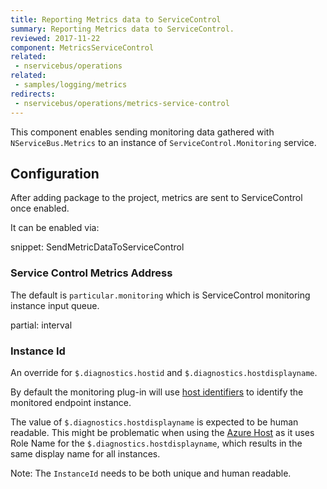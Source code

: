```yaml
---
title: Reporting Metrics data to ServiceControl
summary: Reporting Metrics data to ServiceControl.
reviewed: 2017-11-22
component: MetricsServiceControl
related:
 - nservicebus/operations
related:
 - samples/logging/metrics
redirects:
 - nservicebus/operations/metrics-service-control
---
```



This component enables sending monitoring data gathered with `NServiceBus.Metrics` to an instance of `ServiceControl.Monitoring` service.

## Configuration

After adding package to the project, metrics are sent to ServiceControl once enabled.

It can be enabled via:

snippet: SendMetricDataToServiceControl


### Service Control Metrics Address

The default is `particular.monitoring` which is ServiceControl monitoring instance input queue.

partial: interval

### Instance Id

An override for `$.diagnostics.hostid` and `$.diagnostics.hostdisplayname`.

By default the monitoring plug-in will use [host identifiers](/nservicebus/hosting/override-hostid.md) to identify the monitored endpoint instance.

The value of `$.diagnostics.hostdisplayname` is expected to be human readable. This might be problematic when using the [Azure Host](/nservicebus/hosting/cloud-services-host/faq.md#host-identifier) as it uses Role Name for the `$.diagnostics.hostdisplayname`, which results in the same display name for all instances.

Note: The `InstanceId` needs to be both unique and human readable.
